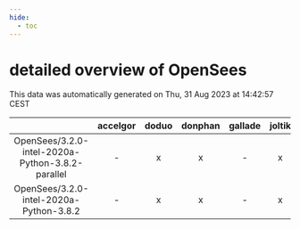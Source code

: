 ```yaml
---
hide:
  - toc
---
```


detailed overview of OpenSees
=============================


This data was automatically generated on Thu, 31 Aug 2023 at 14:42:57 CEST  

| |accelgor|doduo|donphan|gallade|joltik|skitty|swalot|victini|
| :---: | :---: | :---: | :---: | :---: | :---: | :---: | :---: | :---: |
|OpenSees/3.2.0-intel-2020a-Python-3.8.2-parallel|-|x|x|-|x|x|x|x|
|OpenSees/3.2.0-intel-2020a-Python-3.8.2|-|x|x|-|x|x|x|x|
